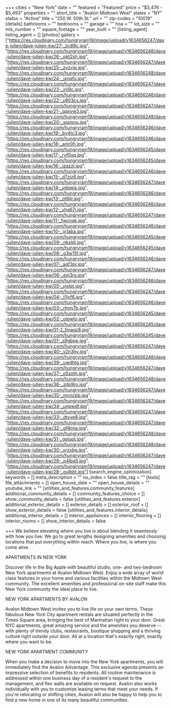 +++
cities = "New York"
date = ""
featured = "Featured"
price = "$3,476 - $5,493"
properties = ""
short_title = "Avalon Midtown West"
states = "NY"
status = "Active"
title = "250 W. 50th St."
url = ""
zip-codes = "10019"
[details]
bathrooms = ""
bedrooms = ""
garage = ""
hoa = ""
lot_size = ""
mls_number = ""
square_footage = ""
year_built = ""
[listing_agent]
listing_agent = []
[photos]
gallery = ["https://res.cloudinary.com/hungryram19/image/upload/v1634656247/dave-julien/dave-julien-kw/27-_tcdl6c.jpg", "https://res.cloudinary.com/hungryram19/image/upload/v1634656248/dave-julien/dave-julien-kw/26-_pkt2sh.jpg", "https://res.cloudinary.com/hungryram19/image/upload/v1634656247/dave-julien/dave-julien-kw/25-_zvzvip.jpg", "https://res.cloudinary.com/hungryram19/image/upload/v1634656248/dave-julien/dave-julien-kw/24-_ixnqfu.jpg", "https://res.cloudinary.com/hungryram19/image/upload/v1634656247/dave-julien/dave-julien-kw/23-_irji9c.jpg", "https://res.cloudinary.com/hungryram19/image/upload/v1634656246/dave-julien/dave-julien-kw/22-_y803cy.jpg", "https://res.cloudinary.com/hungryram19/image/upload/v1634656247/dave-julien/dave-julien-kw/21-_gpxvw3.jpg", "https://res.cloudinary.com/hungryram19/image/upload/v1634656248/dave-julien/dave-julien-kw/20-_sopsnu.jpg", "https://res.cloudinary.com/hungryram19/image/upload/v1634656246/dave-julien/dave-julien-kw/19-_by4tc3.jpg", "https://res.cloudinary.com/hungryram19/image/upload/v1634656246/dave-julien/dave-julien-kw/18-_anlr0h.jpg", "https://res.cloudinary.com/hungryram19/image/upload/v1634656245/dave-julien/dave-julien-kw/17-_ryf0xq.jpg", "https://res.cloudinary.com/hungryram19/image/upload/v1634656245/dave-julien/dave-julien-kw/16-_izazzl.jpg", "https://res.cloudinary.com/hungryram19/image/upload/v1634656246/dave-julien/dave-julien-kw/15-_d7ziz6.jpg", "https://res.cloudinary.com/hungryram19/image/upload/v1634656247/dave-julien/dave-julien-kw/14-_ydqwis.jpg", "https://res.cloudinary.com/hungryram19/image/upload/v1634656246/dave-julien/dave-julien-kw/13-_ot6ilr.jpg", "https://res.cloudinary.com/hungryram19/image/upload/v1634656246/dave-julien/dave-julien-kw/12-_vhg67i.jpg", "https://res.cloudinary.com/hungryram19/image/upload/v1634656247/dave-julien/dave-julien-kw/11-_fwcnqk.jpg", "https://res.cloudinary.com/hungryram19/image/upload/v1634656246/dave-julien/dave-julien-kw/10-_jx1aba.jpg", "https://res.cloudinary.com/hungryram19/image/upload/v1634656245/dave-julien/dave-julien-kw/09-_nksldi.jpg", "https://res.cloudinary.com/hungryram19/image/upload/v1634656245/dave-julien/dave-julien-kw/08-_g3w15f.jpg", "https://res.cloudinary.com/hungryram19/image/upload/v1634656246/dave-julien/dave-julien-kw/07-_aqf3pr.jpg", "https://res.cloudinary.com/hungryram19/image/upload/v1634656247/dave-julien/dave-julien-kw/06-_ext3rs.jpg", "https://res.cloudinary.com/hungryram19/image/upload/v1634656246/dave-julien/dave-julien-kw/05-_vjxlpt.jpg", "https://res.cloudinary.com/hungryram19/image/upload/v1634656247/dave-julien/dave-julien-kw/04-_t1jvf6.jpg", "https://res.cloudinary.com/hungryram19/image/upload/v1634656246/dave-julien/dave-julien-kw/03-_rhnn7b.jpg", "https://res.cloudinary.com/hungryram19/image/upload/v1634656245/dave-julien/dave-julien-kw/02-_oipwto.jpg", "https://res.cloudinary.com/hungryram19/image/upload/v1634656245/dave-julien/dave-julien-kw/01-2_fmagz8.jpg", "https://res.cloudinary.com/hungryram19/image/upload/v1634656245/dave-julien/dave-julien-kw/01-_s9gbpp.jpg", "https://res.cloudinary.com/hungryram19/image/upload/v1634656247/dave-julien/dave-julien-kw/40-_y2n3hy.jpg", "https://res.cloudinary.com/hungryram19/image/upload/v1634656248/dave-julien/dave-julien-kw/39-_uwdhtg.jpg", "https://res.cloudinary.com/hungryram19/image/upload/v1634656247/dave-julien/dave-julien-kw/37-_o5zoth.jpg", "https://res.cloudinary.com/hungryram19/image/upload/v1634656248/dave-julien/dave-julien-kw/36-_zdp9ro.jpg", "https://res.cloudinary.com/hungryram19/image/upload/v1634656247/dave-julien/dave-julien-kw/35-_mcncbb.jpg", "https://res.cloudinary.com/hungryram19/image/upload/v1634656247/dave-julien/dave-julien-kw/34-_unpwdf.jpg", "https://res.cloudinary.com/hungryram19/image/upload/v1634656247/dave-julien/dave-julien-kw/33-_dtyye8.jpg", "https://res.cloudinary.com/hungryram19/image/upload/v1634656247/dave-julien/dave-julien-kw/32-_gf4mia.jpg", "https://res.cloudinary.com/hungryram19/image/upload/v1634656248/dave-julien/dave-julien-kw/31-_ggiupt.jpg", "https://res.cloudinary.com/hungryram19/image/upload/v1634656248/dave-julien/dave-julien-kw/30-_yrzxbg.jpg", "https://res.cloudinary.com/hungryram19/image/upload/v1634656247/dave-julien/dave-julien-kw/29-_p4lbq5.jpg", "https://res.cloudinary.com/hungryram19/image/upload/v1634656247/dave-julien/dave-julien-kw/28-_gulbbt.jpg"]
[search_engine_optimization]
keywords = []
meta_description = ""
no_index = false
title_tag = ""
[tools]
file_attachments = []
open_house_date = ""
open_house_details = ""
youtube_link = ""
[utilities_and_features.community_features]
additional_community_details = []
community_features_choice = []
show_community_details = false
[utilities_and_features.exterior]
additional_exterior_details = []
exterior_details = []
exterior_roof = []
show_exterior_details = false
[utilities_and_features.interior_details]
additional_interior_details = []
interior_appliances = []
interior_flooring = []
interior_rooms = []
show_interior_details = false

+++
We believe elevating where you live is about blending it seamlessly with how you live. We go to great lengths designing amenities and choosing locations that put everything within reach. Where you live, is where you come alive.  
  
APARTMENTS IN NEW YORK  
  
Discover life in the Big Apple with beautiful studio, one- and two-bedroom New York apartments at Avalon Midtown West. Enjoy a wide array of world class features in your home and various facilities within the Midtown West community. The excellent amenities and professional on-site staff make this New York community the ideal place to live.  
  
NEW YORK APARTMENTS BY AVALON  
  
Avalon Midtown West invites you to live life on your own terms. These fabulous New York City apartment rentals are situated perfectly in the Times Square area, bringing the best of Manhattan right to your door. Great NYC apartments, great amazing service and the amenities you deserve -- with plenty of trendy clubs, restaurants, boutique shopping and a thriving culture right outside your door. All at a location that's exactly right, exactly where you want to be.  
  
NEW YORK APARTMENT COMMUNITY  
  
When you make a decision to move into the New York apartments, you will immediately find the Avalon Advantage. This exclusive agenda presents an impressive selection of benefits to residents. All routine maintenance is addressed within one business day of a resident's request to the management, and flex walls are available on request. Avalon also works individually with you to customize leasing terms that meet your needs. If you're relocating or shifting cities, Avalon will also be happy to help you to find a new home in one of its many beautiful communities.